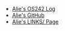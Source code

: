 * [Alie's OS242 Log](https://alicfamahdi.github.io/os242/TXT/mylog.txt)
* [Alie's GitHub](https://github.com/alicfamahdi/os242)
* [Alie's LINKS/ Page](https://alicfamahdi.github.io/os242/LINKS/)
